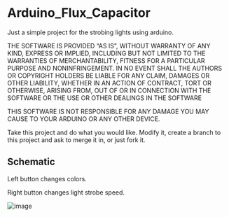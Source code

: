 # Arduino_Flux_Capacitor

Just a simple project for the strobing lights using arduino. 

THE SOFTWARE IS PROVIDED “AS IS”, WITHOUT WARRANTY OF ANY KIND, EXPRESS OR IMPLIED, INCLUDING BUT NOT LIMITED TO THE WARRANTIES OF MERCHANTABILITY, FITNESS FOR A PARTICULAR PURPOSE AND NONINFRINGEMENT. IN NO EVENT SHALL THE AUTHORS OR COPYRIGHT HOLDERS BE LIABLE FOR ANY CLAIM, DAMAGES OR OTHER LIABILITY, WHETHER IN AN ACTION OF CONTRACT, TORT OR OTHERWISE, ARISING FROM, OUT OF OR IN CONNECTION WITH THE SOFTWARE OR THE USE OR OTHER DEALINGS IN THE SOFTWARE

THIS SOFTWARE IS NOT RESPONSIBLE FOR ANY DAMAGE YOU MAY CAUSE TO YOUR ARDUINO OR ANY OTHER DEVICE.


Take this project and do what you would like. Modify it, create a branch to this project and ask to merge it in, or just fork it.  


Schematic
----

Left button changes colors.

Right button changes light strobe speed.

![image](https://user-images.githubusercontent.com/1865383/149073450-a55bf651-61ce-4825-b558-27b63713b87d.png)
